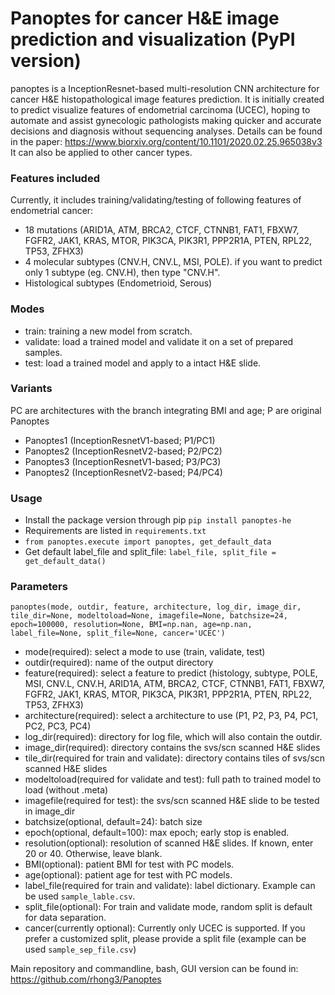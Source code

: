 # **Panoptes for cancer H&E image prediction and visualization (PyPI version)**
panoptes is a InceptionResnet-based multi-resolution CNN architecture for cancer H&E histopathological image features 
prediction. It is initially created to predict visualize features of endometrial carcinoma (UCEC), hoping to automate
and assist gynecologic pathologists making quicker and accurate decisions and diagnosis without sequencing analyses.
Details can be found in the paper: https://www.biorxiv.org/content/10.1101/2020.02.25.965038v3
It can also be applied to other cancer types. 
### Features included 
Currently, it includes training/validating/testing of following features of endometrial cancer:
 - 18 mutations (ARID1A, ATM, BRCA2, CTCF, CTNNB1, FAT1, FBXW7, FGFR2, JAK1, KRAS, MTOR, 
 PIK3CA, PIK3R1, PPP2R1A, PTEN, RPL22, TP53, ZFHX3)
 - 4 molecular subtypes (CNV.H, CNV.L, MSI, POLE). if you want to predict only 1 subtype (eg. CNV.H), 
 then type "CNV.H". 
 - Histological subtypes (Endometrioid, Serous)
### Modes
 - train: training a new model from scratch. 
 - validate: load a trained model and validate it on a set of prepared samples.
 - test: load a trained model and apply to a intact H&E slide.
### Variants
PC are architectures with the branch integrating BMI and age; P are original Panoptes
 - Panoptes1 (InceptionResnetV1-based; P1/PC1) 
 - Panoptes2 (InceptionResnetV2-based; P2/PC2) 
 - Panoptes3 (InceptionResnetV1-based; P3/PC3) 
 - Panoptes2 (InceptionResnetV2-based; P4/PC4)
### Usage
 - Install the package version through pip `pip install panoptes-he `
 - Requirements are listed in `requirements.txt`
 - `from panoptes.execute import panoptes, get_default_data`
 - Get default label_file and split_file: `label_file, split_file = get_default_data()`
### Parameters 
`panoptes(mode, outdir, feature, architecture, log_dir, image_dir, tile_dir=None, modeltoload=None,
             imagefile=None, batchsize=24, epoch=100000, resolution=None, BMI=np.nan, age=np.nan, label_file=None,
             split_file=None, cancer='UCEC')`
 - mode(required): select a mode to use (train, validate, test)
 - outdir(required): name of the output directory
 - feature(required): select a feature to predict (histology, subtype, POLE, MSI, CNV.L, CNV.H, ARID1A, ATM, BRCA2, 
 CTCF, CTNNB1, FAT1, FBXW7, FGFR2, JAK1, KRAS, MTOR, PIK3CA, PIK3R1, PPP2R1A, PTEN, RPL22, TP53, ZFHX3)
 - architecture(required): select a architecture to use (P1, P2, P3, P4, PC1, PC2, PC3, PC4)
 - log_dir(required): directory for log file, which will also contain the outdir.
 - image_dir(required): directory contains the svs/scn scanned H&E slides
 - tile_dir(required for train and validate): directory contains tiles of svs/scn scanned H&E slides
 - modeltoload(required for validate and test): full path to trained model to load (without .meta)
 - imagefile(required for test): the svs/scn scanned H&E slide to be tested in image_dir
 - batchsize(optional, default=24): batch size
 - epoch(optional, default=100): max epoch; early stop is enabled.
 - resolution(optional): resolution of scanned H&E slides. If known, enter 20 or 40. Otherwise, leave blank. 
 - BMI(optional): patient BMI for test with PC models.
 - age(optional): patient age for test with PC models.
 - label_file(required for train and validate): label dictionary. Example can be used `sample_lable.csv`. 
 - split_file(optional): For train and validate mode, random split is default for data separation. 
 - cancer(currently optional): Currently only UCEC is supported.
 If you prefer a customized split, please provide a split file (example can be used `sample_sep_file.csv`)
 
Main repository and commandline, bash, GUI version can be found in: https://github.com/rhong3/Panoptes